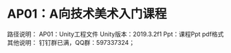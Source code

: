 # AP01：A向技术美术入门课程
路径说明：
AP01：Unity工程文件 Unity版本：2019.3.2f1
Ppt：课程Ppt pdf格式
其他说明：
钉钉群已满，QQ群：597337324；
